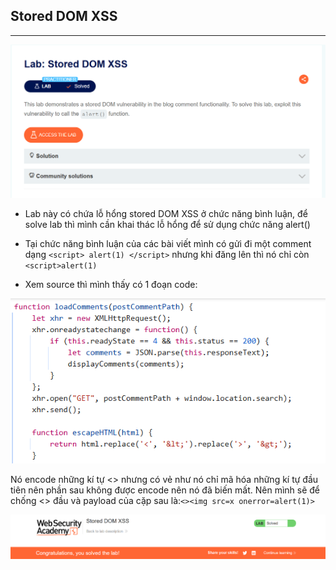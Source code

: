 ## Stored DOM XSS
***
![](../images/13-1.png)

+ Lab này có chứa lỗ hổng stored DOM XSS ở chức năng bình luận, để solve lab thì mình cần khai thác lỗ hổng để sử dụng chức năng alert()

+ Tại chức năng bình luận của các bài viết mình có gửi đi một comment dạng ```<script> alert(1) </script>``` nhưng khi đăng lên thì nó chỉ còn ```<script>alert(1)```

+ Xem source thì mình thấy có 1 đoạn code:

![](../images/13-2.png)

Nó encode những kí tự <> nhưng có vẻ như nó chỉ mã hóa những kí tự đầu tiên nên phần sau không được encode nên nó đã biến mất. Nên mình sẽ để chống <> đầu và payload của cặp sau là:```<><img src=x onerror=alert(1)>```

![](../images/13-3.png)
